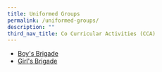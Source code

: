 ```yaml
---
title: Uniformed Groups
permalink: /uniformed-groups/
description: ""
third_nav_title: Co Curricular Activities (CCA)
---
```


* [Boy's Brigade](https://staging.d3haevm43m8pfu.amplifyapp.com/uniformed-groups/Boys-brigade/)
* [Girl's Brigade](https://staging.d3haevm43m8pfu.amplifyapp.com/uniformed-groups/Girls-brigade/)